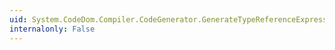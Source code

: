 ```yaml
---
uid: System.CodeDom.Compiler.CodeGenerator.GenerateTypeReferenceExpression(System.CodeDom.CodeTypeReferenceExpression)
internalonly: False
---
```


